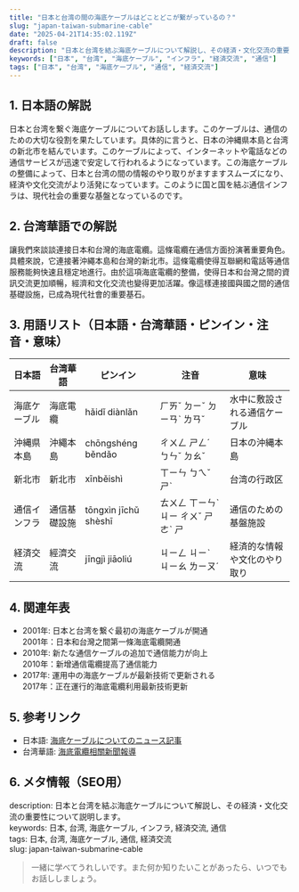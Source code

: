 ```yaml
---
title: "日本と台湾の間の海底ケーブルはどことどこが繋がっているの？"
slug: "japan-taiwan-submarine-cable"
date: "2025-04-21T14:35:02.119Z"
draft: false
description: "日本と台湾を結ぶ海底ケーブルについて解説し、その経済・文化交流の重要性について説明します。"
keywords: ["日本", "台湾", "海底ケーブル", "インフラ", "経済交流", "通信"]
tags: ["日本", "台湾", "海底ケーブル", "通信", "経済交流"]
---
```


## 1. 日本語の解説  
日本と台湾を繋ぐ海底ケーブルについてお話しします。このケーブルは、通信のための大切な役割を果たしています。具体的に言うと、日本の沖縄県本島と台湾の新北市を結んでいます。このケーブルによって、インターネットや電話などの通信サービスが迅速で安定して行われるようになっています。この海底ケーブルの整備によって、日本と台湾の間の情報のやり取りがますますスムーズになり、経済や文化交流がより活発になっています。このように国と国を結ぶ通信インフラは、現代社会の重要な基盤となっているのです。

## 2. 台湾華語での解説  
讓我們來談談連接日本和台灣的海底電纜。這條電纜在通信方面扮演著重要角色。具體來說，它連接著沖繩本島和台灣的新北市。這條電纜使得互聯網和電話等通信服務能夠快速且穩定地進行。由於這項海底電纜的整備，使得日本和台灣之間的資訊交流更加順暢，經濟和文化交流也變得更加活躍。像這樣連接國與國之間的通信基礎設施，已成為現代社會的重要基石。

## 3. 用語リスト（日本語・台湾華語・ピンイン・注音・意味）  
| 日本語       | 台湾華語       | ピンイン     | 注音         | 意味                      |
|--------------|---------------|-------------|-------------|-------------------------|
| 海底ケーブル   | 海底電纜      | hǎidǐ diànlǎn | ㄏㄞˇ ㄉㄧˇ ㄉㄧㄢˋ ㄌㄢˇ | 水中に敷設される通信ケーブル  |
| 沖縄県本島    | 沖繩本島      | chōngshéng běndǎo | ㄔㄨㄥ ㄕㄥˊ ㄅㄣˇ ㄉㄠˇ | 日本の沖縄本島              |
| 新北市       | 新北市        | xīnběishì   | ㄒㄧㄣ ㄅㄟˇ ㄕˋ   | 台湾の行政区                |
| 通信インフラ  | 通信基礎設施  | tōngxìn jīchǔ shèshī | ㄊㄨㄥ ㄒㄧㄣˋ ㄐㄧ ㄔㄨˇ ㄕㄜˋ ㄕ   | 通信のための基盤施設        |
| 経済交流      | 經濟交流      | jīngjì jiāoliú | ㄐㄧㄥ ㄐㄧˋ ㄐㄧㄠ ㄌㄧㄡˊ | 経済的な情報や文化のやり取り |

## 4. 関連年表  
- 2001年: 日本と台湾を繋ぐ最初の海底ケーブルが開通  
  2001年：日本和台灣之間第一條海底電纜開通
- 2010年: 新たな通信ケーブルの追加で通信能力が向上  
  2010年：新增通信電纜提高了通信能力
- 2017年: 運用中の海底ケーブルが最新技術で更新される  
  2017年：正在運行的海底電纜利用最新技術更新

## 5. 参考リンク  
- 日本語: [海底ケーブルについてのニュース記事](https://www.nikkei.com/article/DGXMZO68230190R10C20A2000000/)  
- 台湾華語: [海底電纜相關新聞報導](https://www.taiwannews.com.tw/ch/news/4089154)

## 6. メタ情報（SEO用）  
description: 日本と台湾を結ぶ海底ケーブルについて解説し、その経済・文化交流の重要性について説明します。  
keywords: 日本, 台湾, 海底ケーブル, インフラ, 経済交流, 通信  
tags: 日本, 台湾, 海底ケーブル, 通信, 経済交流  
slug: japan-taiwan-submarine-cable  

> 一緒に学べてうれしいです。また何か知りたいことがあったら、いつでもお話ししましょう。